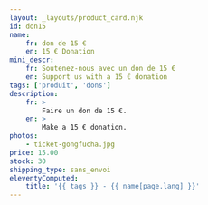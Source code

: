 ```yaml
---
layout: _layouts/product_card.njk
id: don15
name:
    fr: don de 15 €
    en: 15 € Donation
mini_descr:
    fr: Soutenez-nous avec un don de 15 €
    en: Support us with a 15 € donation
tags: ['produit', 'dons']
description: 
    fr: >
        Faire un don de 15 €.
    en: >
        Make a 15 € donation.
photos:
    - ticket-gongfucha.jpg
price: 15.00
stock: 30
shipping_type: sans_envoi
eleventyComputed:
    title: '{{ tags }} - {{ name[page.lang] }}'
---
```

